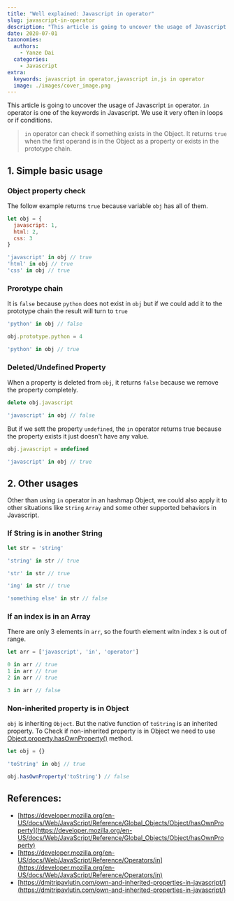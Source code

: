 ```yaml
---
title: "Well explained: Javascript in operator"
slug: javascript-in-operator
description: "This article is going to uncover the usage of Javascript in operator. in operator is one of the keywords in Javascript. We use it very often in loops or if conditions"
date: 2020-07-01
taxonomies:
  authors: 
    - Yanze Dai
  categories:
    - Javascript
extra:
  keywords: javascript in operator,javascript in,js in operator
  image: ./images/cover_image.png
---
```


This article is going to uncover the usage of Javascript `in` operator. `in` operator is one of the keywords in Javascript. We use it very often in loops or if conditions.

> `in` operator can check if something exists in the Object. It returns `true` when the first operand is in the Object as a property or exists in the prototype chain.

## 1. Simple basic usage

### Object property check

The follow example returns `true` because variable `obj` has all of them.

```javascript
let obj = {
  javascript: 1,
  html: 2,
  css: 3
}

'javascript' in obj // true
'html' in obj // true
'css' in obj // true
```

### Prorotype chain

It is `false` because `python` does not exist in `obj` but if we could add it to the prototype chain the result will turn to `true`

```javascript
'python' in obj // false

obj.prototype.python = 4

'python' in obj // true
```

### Deleted/Undefined Property

When a property is deleted from `obj`, it returns `false` because we remove the property completely.

```javascript
delete obj.javascript

'javascript' in obj // false
```

But if we sett the property `undefined`, the `in` operator returns true because the property exists it just doesn't have any value.

```javascript
obj.javascript = undefined

'javascript' in obj // true
```

## 2. Other usages

Other than using `in` operator in an hashmap Object, we could also apply it to other situations like `String` `Array` and some other supported behaviors in Javascript.

### If String is in another String

```javascript
let str = 'string'

'string' in str // true

'str' in str // true

'ing' in str // true

'something else' in str // false
```

### If an index is in an Array

There are only 3 elements in `arr`, so the fourth element witn index `3` is out of range.

```javascript
let arr = ['javascript', 'in', 'operator']

0 in arr // true
1 in arr // true
2 in arr // true

3 in arr // false
```

### Non-inherited property is in Object

`obj` is inheriting `Object`. But the native function of `toString` is an inherited property. To Check if non-inherited property is in Object we need to use [Object.property.hasOwnProperty()](https://developer.mozilla.org/en-US/docs/Web/JavaScript/Reference/Global_Objects/Object/hasOwnProperty) method.

```javascript
let obj = {}

'toString' in obj // true

obj.hasOwnProperty('toString') // false
```


## References:
- [https://developer.mozilla.org/en-US/docs/Web/JavaScript/Reference/Global_Objects/Object/hasOwnProperty](https://developer.mozilla.org/en-US/docs/Web/JavaScript/Reference/Global_Objects/Object/hasOwnProperty)
- [https://developer.mozilla.org/en-US/docs/Web/JavaScript/Reference/Operators/in](https://developer.mozilla.org/en-US/docs/Web/JavaScript/Reference/Operators/in)
- [https://dmitripavlutin.com/own-and-inherited-properties-in-javascript/](https://dmitripavlutin.com/own-and-inherited-properties-in-javascript/)


